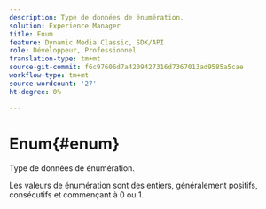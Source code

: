 ```yaml
---
description: Type de données de énumération.
solution: Experience Manager
title: Enum
feature: Dynamic Media Classic, SDK/API
role: Développeur, Professionnel
translation-type: tm+mt
source-git-commit: f6c97606d7a4209427316d7367013ad9585a5cae
workflow-type: tm+mt
source-wordcount: '27'
ht-degree: 0%

---
```



# Enum{#enum}

Type de données de énumération.

Les valeurs de énumération sont des entiers, généralement positifs, consécutifs et commençant à 0 ou 1.
